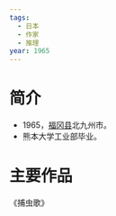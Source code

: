 ```yaml
---
tags:
  - 日本
  - 作家
  - 推理
year: 1965
---
```

# 简介

- 1965，[福冈县](福冈县.md)北九州市。
- 熊本大学工业部毕业。
# 主要作品

《捕虫歌》